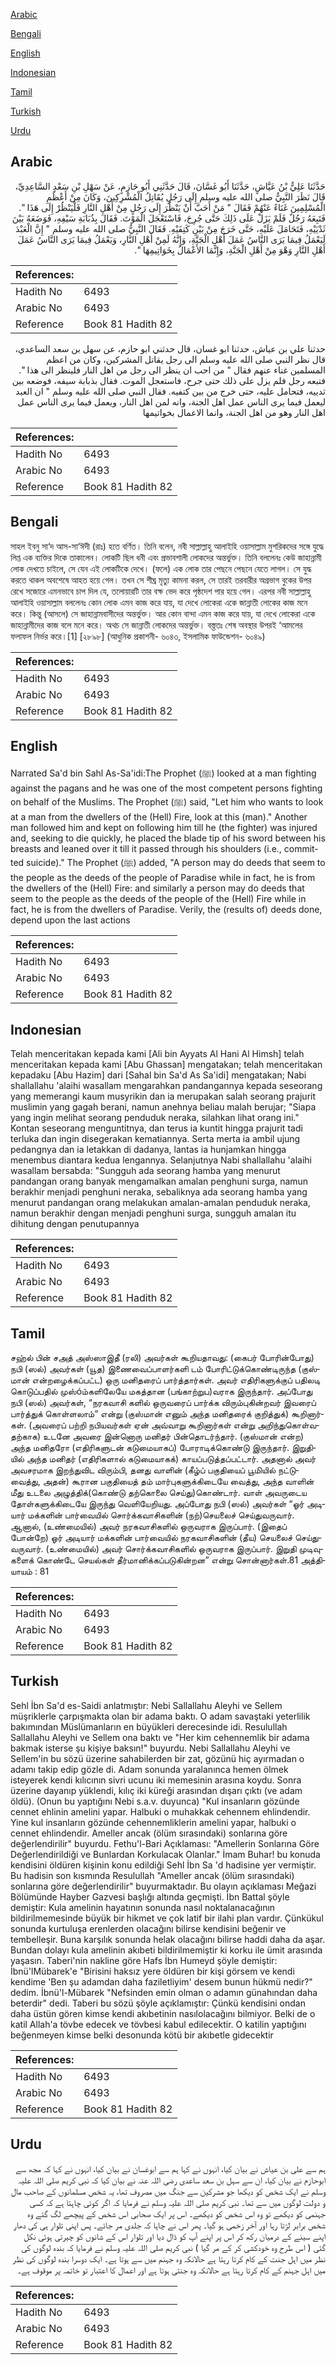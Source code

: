 [Arabic](#arabic)

[Bengali](#bengali)

[English](#english)

[Indonesian](#indonesian)

[Tamil](#tamil)

[Turkish](#turkish)

[Urdu](#urdu)

## Arabic


<div dir="rtl" lang="ar" style={{fontSize:'larger',backgroundColor:'#f8f9fa',padding:20}}>
حَدَّثَنَا عَلِيُّ بْنُ عَيَّاشٍ، حَدَّثَنَا أَبُو غَسَّانَ، قَالَ حَدَّثَنِي أَبُو حَازِمٍ، عَنْ سَهْلِ بْنِ سَعْدٍ السَّاعِدِيِّ، قَالَ نَظَرَ النَّبِيُّ صلى الله عليه وسلم إِلَى رَجُلٍ يُقَاتِلُ الْمُشْرِكِينَ، وَكَانَ مِنْ أَعْظَمِ الْمُسْلِمِينَ غَنَاءً عَنْهُمْ فَقَالَ ‏"‏ مَنْ أَحَبَّ أَنْ يَنْظُرَ إِلَى رَجُلٍ مِنْ أَهْلِ النَّارِ فَلْيَنْظُرْ إِلَى هَذَا ‏"‏‏.‏ فَتَبِعَهُ رَجُلٌ فَلَمْ يَزَلْ عَلَى ذَلِكَ حَتَّى جُرِحَ، فَاسْتَعْجَلَ الْمَوْتَ‏.‏ فَقَالَ بِذُبَابَةِ سَيْفِهِ، فَوَضَعَهُ بَيْنَ ثَدْيَيْهِ، فَتَحَامَلَ عَلَيْهِ، حَتَّى خَرَجَ مِنْ بَيْنِ كَتِفَيْهِ‏.‏ فَقَالَ النَّبِيُّ صلى الله عليه وسلم ‏"‏ إِنَّ الْعَبْدَ لَيَعْمَلُ فِيمَا يَرَى النَّاسُ عَمَلَ أَهْلِ الْجَنَّةِ، وَإِنَّهُ لَمِنْ أَهْلِ النَّارِ، وَيَعْمَلُ فِيمَا يَرَى النَّاسُ عَمَلَ أَهْلِ النَّارِ وَهْوَ مِنْ أَهْلِ الْجَنَّةِ، وَإِنَّمَا الأَعْمَالُ بِخَوَاتِيمِهَا ‏"‏‏.‏
</div>
<div style={{backgroundColor:'#f8f9fa',padding:20, marginBottom: 10}}><table> <thead> <tr> <th>References:</th> <th></th> </tr> </thead> <tbody><tr><td>Hadith No</td><td>6493</td></tr><tr><td>Arabic No</td><td>6493</td></tr><tr><td>Reference</td><td>Book 81 Hadith 82</td></tr></tbody></table></div>


<div dir="rtl" lang="ar" style={{fontSize:'larger',backgroundColor:'#f8f9fa',padding:20}}>
حدثنا علي بن عياش، حدثنا ابو غسان، قال حدثني ابو حازم، عن سهل بن سعد الساعدي، قال نظر النبي صلى الله عليه وسلم الى رجل يقاتل المشركين، وكان من اعظم المسلمين غناء عنهم فقال " من احب ان ينظر الى رجل من اهل النار فلينظر الى هذا ". فتبعه رجل فلم يزل على ذلك حتى جرح، فاستعجل الموت. فقال بذبابة سيفه، فوضعه بين ثدييه، فتحامل عليه، حتى خرج من بين كتفيه. فقال النبي صلى الله عليه وسلم " ان العبد ليعمل فيما يرى الناس عمل اهل الجنة، وانه لمن اهل النار، ويعمل فيما يرى الناس عمل اهل النار وهو من اهل الجنة، وانما الاعمال بخواتيمها
</div>
<div style={{backgroundColor:'#f8f9fa',padding:20, marginBottom: 10}}><table> <thead> <tr> <th>References:</th> <th></th> </tr> </thead> <tbody><tr><td>Hadith No</td><td>6493</td></tr><tr><td>Arabic No</td><td>6493</td></tr><tr><td>Reference</td><td>Book 81 Hadith 82</td></tr></tbody></table></div>

## Bengali


<div dir="ltr" lang="bn" style={{fontSize:'larger',backgroundColor:'#f8f9fa',padding:20}}>
সাহল ইবনু সা‘দ আস-সা‘ঈদী (রাঃ) হতে বর্ণিত। তিনি বলেন, নবী সাল্লাল্লাহু আলাইহি ওয়াসাল্লাম মুশরিকদের সঙ্গে যুদ্ধে লিপ্ত এক ব্যক্তির দিকে তাকালেন। লোকটি ছিল ধনী এবং প্রভাবশালী লোকদের অন্তর্ভুক্ত। তিনি বললেনঃ কেউ জাহান্নামী লোক দেখতে চাইলে, সে যেন এই লোকটিকে দেখে। (ফলে) এক লোক তার পেছনে পেছনে যেতে লাগল। সে যুদ্ধ করতে থাকল অবশেষে আহত হয়ে গেল। তখন সে শীঘ্র মৃত্যু কামনা করল, সে তারই তরবারীর অগ্রভাগ বুকের উপর রেখে সজোরে এমনভাবে চাপ দিল যে, তলোয়ারটি তার বক্ষ ভেদ করে পৃষ্ঠদেশ পার হয়ে গেল। এরপর নবী সাল্লাল্লাহু আলাইহি ওয়াসাল্লাম বললেনঃ কোন লোক এমন কাজ করে যায়, যা দেখে লোকেরা একে জান্নাতী লোকের কাজ মনে করে। কিন্তু (আসলে) সে জাহান্নামবাসীদের অন্তর্ভুক্ত। আর কোন বান্দা এমন কাজ করে যায়, যা দেখে লোকেরা একে জাহান্নামীদের কাজ বলে মনে করে। অথচ সে জান্নাতী লোকদের অন্তর্ভুক্ত। বস্ত্ততঃ শেষ অবস্থার উপরই ‘আমলের ফলাফল নির্ভর করে।[1] [২৮৯৮] (আধুনিক প্রকাশনী- ৬০৪৩, ইসলামিক ফাউন্ডেশন- ৬০৪৯)
</div>
<div style={{backgroundColor:'#f8f9fa',padding:20, marginBottom: 10}}><table> <thead> <tr> <th>References:</th> <th></th> </tr> </thead> <tbody><tr><td>Hadith No</td><td>6493</td></tr><tr><td>Arabic No</td><td>6493</td></tr><tr><td>Reference</td><td>Book 81 Hadith 82</td></tr></tbody></table></div>

## English


<div dir="ltr" lang="en" style={{fontSize:'larger',backgroundColor:'#f8f9fa',padding:20}}>
Narrated Sa'd bin Sahl As-Sa'idi:The Prophet (ﷺ) looked at a man fighting against the pagans and he was one of the most competent persons fighting on behalf of the Muslims. The Prophet (ﷺ) said, "Let him who wants to look at a man from the dwellers of the (Hell) Fire, look at this (man)." Another man followed him and kept on following him till he (the fighter) was injured and, seeking to die quickly, he placed the blade tip of his sword between his breasts and leaned over it till it passed through his shoulders (i.e., committed suicide)." The Prophet (ﷺ) added, "A person may do deeds that seem to the people as the deeds of the people of Paradise while in fact, he is from the dwellers of the (Hell) Fire: and similarly a person may do deeds that seem to the people as the deeds of the people of the (Hell) Fire while in fact, he is from the dwellers of Paradise. Verily, the (results of) deeds done, depend upon the last actions
</div>
<div style={{backgroundColor:'#f8f9fa',padding:20, marginBottom: 10}}><table> <thead> <tr> <th>References:</th> <th></th> </tr> </thead> <tbody><tr><td>Hadith No</td><td>6493</td></tr><tr><td>Arabic No</td><td>6493</td></tr><tr><td>Reference</td><td>Book 81 Hadith 82</td></tr></tbody></table></div>

## Indonesian


<div dir="ltr" lang="id" style={{fontSize:'larger',backgroundColor:'#f8f9fa',padding:20}}>
Telah menceritakan kepada kami [Ali bin Ayyats Al Hani Al Himsh] telah menceritakan kepada kami [Abu Ghassan] mengatakan; telah menceritakan kepadaku [Abu Hazim] dari [Sahal bin Sa'd As Sa'idi] mengatakan; Nabi shallallahu 'alaihi wasallam mengarahkan pandangannya kepada seseorang yang memerangi kaum musyrikin dan ia merupakan salah seorang prajurit muslimin yang gagah berani, namun anehnya beliau malah berujar; "Siapa yang ingin melihat seorang penduduk neraka, silahkan lihat orang ini." Kontan seseorang menguntitnya, dan terus ia kuntit hingga prajurit tadi terluka dan ingin disegerakan kematiannya. Serta merta ia ambil ujung pedangnya dan ia letakkan di dadanya, lantas ia hunjamkan hingga menembus diantara kedua lengannya. Selanjutnya Nabi shallallahu 'alaihi wasallam bersabda: "Sungguh ada seorang hamba yang menurut pandangan orang banyak mengamalkan amalan penghuni surga, namun berakhir menjadi penghuni neraka, sebaliknya ada seorang hamba yang menurut pandangan orang melakukan amalan-amalan penduduk neraka, namun berakhir dengan menjadi penghuni surga, sungguh amalan itu dihitung dengan penutupannya
</div>
<div style={{backgroundColor:'#f8f9fa',padding:20, marginBottom: 10}}><table> <thead> <tr> <th>References:</th> <th></th> </tr> </thead> <tbody><tr><td>Hadith No</td><td>6493</td></tr><tr><td>Arabic No</td><td>6493</td></tr><tr><td>Reference</td><td>Book 81 Hadith 82</td></tr></tbody></table></div>

## Tamil


<div dir="ltr" lang="ta" style={{fontSize:'larger',backgroundColor:'#f8f9fa',padding:20}}>
சஹ்ல் பின் சஅத் அஸ்ஸாஇதீ (ரலி) அவர்கள் கூறியதாவது: (கைபர் போரின்போது) நபி (ஸல்) அவர்கள் (யூத) இணைவைப்பாளர்களி டம் போரிட்டுக்கொண்டிருந்த (குஸ்மான் என்றழைக்கப்பட்ட) ஒரு மனிதரைப் பார்த்தார்கள். அவர் எதிரிகளுக்குப் பதிலடி கொடுப்பதில் முஸ்óம்களிலேயே மகத்தான (பங்காற்றுப)வராக இருந்தார். அப்போது நபி (ஸல்) அவர்கள், “நரகவாசி களில் ஒருவரைப் பார்க்க விரும்புகின்றவர் இவரைப் பார்த்துக் கொள்ளலாம்” என்று (குஸ்மான் எனும் அந்த மனிதரைக் குறித்துக்) கூறினார்கள். (அவரைப் பற்றி நபியவர்கள் ஏன் அவ்வாறு கூறினார்கள் என்று அறிந்துகொள்வதற்காக) உடனே அவரை இன்னொரு மனிதர் பின்தொடர்ந்தார். (குஸ்மான் என்ற) அந்த மனிதரோ (எதிரிகளுடன் கடுமையாகப்) போராடிக்கொண்டு இருந்தார். இறுதியில் அந்த மனிதர் (எதிரிகளால் கடுமையாகக்) காயப்படுத்தப்பட்டார். அதனால் அவர் அவசரமாக இறந்துவிட விரும்பி, தனது வாளின் (கீழ்ப் பகுதியைப் பூமியில் நட்டுவைத்து, அதன்) கூரான பகுதியைத் தம் மார்புகளுக்கிடையே வைத்து, அந்த வாளின் மீது உடலை அழுத்திக்(கொண்டு தற்கொலை செய்து)கொண்டார். வாள் அவருடைய தோள்களுக்கிடையே இருந்து வெளியேறியது. அப்போது நபி (ஸல்) அவர்கள் “ஓர் அடியார் மக்களின் பார்வையில் சொர்க்கவாசிகளின் (நற்)செயலைச் செய்துவருவார். ஆனால், (உண்மையில்) அவர் நரகவாசிகளில் ஒருவராக இருப்பார். (இதைப் போன்றே) ஓர் அடியார் மக்களின் பார்வையில் நரகவாசிகளின் (தீய) செயலைச் செய்துவருவார். (உண்மையில்) அவர் சொர்க்கவாசிகளில் ஒருவராக இருப்பார். இறுதி முடிவுகளைக் கொண்டே செயல்கள் தீர்மானிக்கப்படுகின்றன” என்று சொன்னார்கள்.81 அத்தியாயம் : 81
</div>
<div style={{backgroundColor:'#f8f9fa',padding:20, marginBottom: 10}}><table> <thead> <tr> <th>References:</th> <th></th> </tr> </thead> <tbody><tr><td>Hadith No</td><td>6493</td></tr><tr><td>Arabic No</td><td>6493</td></tr><tr><td>Reference</td><td>Book 81 Hadith 82</td></tr></tbody></table></div>

## Turkish


<div dir="ltr" lang="tr" style={{fontSize:'larger',backgroundColor:'#f8f9fa',padding:20}}>
Sehl İbn Sa'd es-Saidi anlatmıştır: Nebi Sallallahu Aleyhi ve Sellem müşriklerle çarpışmakta olan bir adama baktı. O adam savaştaki yeterlilik bakımından Müslümanların en büyükleri derecesinde idi. Resulullah Sallallahu Aleyhi ve Sellem ona baktı ve "Her kim cehennemlik bir adama bakmak isterse şu kişiye baksın!" buyurdu. Nebi Sallallahu Aleyhi ve Sellem'in bu sözü üzerine sahabilerden bir zat, gözünü hiç ayırmadan o adamı takip edip gözle di. Adam sonunda yaralanınca hemen ölmek isteyerek kendi kılıcının sivri ucunu iki memesinin arasına koydu. Sonra üzerine dayanıp yüklendi, kılıç iki küreği arasından dışarı çıktı (ve adam öldü). (Onun bu yaptığını Nebi s.a.v. duyunca) "Kul insanların gözünde cennet ehlinin amelini yapar. Halbuki o muhakkak cehennem ehlindendir. Yine kul insanların gözünde cehennemliklerin amelini yapar, halbuki o cennet ehlindendir. Ameller ancak (ölüm sırasındaki) sonlarına göre değerlendirilir" buyurdu. Fethu'l-Bari Açıklaması: "Amellerin Sonlarına Göre Değerlendirildiği ve Bunlardan Korkulacak Olanlar." İmam Buhar! bu konuda kendisini öldüren kişinin konu edildiği Sehl İbn Sa 'd hadisine yer vermiştir. Bu hadisin son kısmında Resulullah "Ameller ancak (ölüm sırasındaki) sonlarına göre değerlendirilir" buyurmaktadır. Bu olayın açıklaması Meğazi Bölümünde Hayber Gazvesi başlığı altında geçmişti. İbn Battal şöyle demiştir: Kula amelinin hayatının sonunda nasıl noktalanacağının bildirilmemesinde büyük bir hikmet ve çok latif bir ilahi plan vardır. Çünkükul sonunda kurtuluşa erenlerden olacağını bilirse kendisini beğenir ve tembelleşir. Buna karşılık sonunda helak olacağını bilirse haddi daha da aşar. Bundan dolayı kula amelinin akıbeti bildirilmemiştir ki korku ile ümit arasında yaşasın. Taberi'nin nakline göre Hafs İbn Humeyd şöyle demiştir: İbnü'lMübarek'e "Birisini haksız yere öldüren bir kişi görsem ve kendi kendime 'Ben şu adamdan daha faziletliyim' desem bunun hükmü nedir?" dedim. İbnü'l-Mübarek "Nefsinden emin olman o adamın günahından daha beterdir" dedi. Taberi bu sözü şöyle açıklamıştır: Çünkü kendisini ondan daha üstün gören kimse kendi akıbetinin nasılolacağını bilmiyor. Belki de o katil Allah'a tövbe edecek ve tövbesi kabul edilecektir. O katilin yaptığını beğenmeyen kimse belki desonunda kötü bir akıbetle gidecektir
</div>
<div style={{backgroundColor:'#f8f9fa',padding:20, marginBottom: 10}}><table> <thead> <tr> <th>References:</th> <th></th> </tr> </thead> <tbody><tr><td>Hadith No</td><td>6493</td></tr><tr><td>Arabic No</td><td>6493</td></tr><tr><td>Reference</td><td>Book 81 Hadith 82</td></tr></tbody></table></div>

## Urdu


<div dir="rtl" lang="ur" style={{fontSize:'larger',backgroundColor:'#f8f9fa',padding:20}}>
ہم سے علی بن عیاش نے بیان کیا، انہوں نے کہا ہم سے ابوغسان نے بیان کیا، انہوں نے کہا کہ مجھ سے ابوحازم نے بیان کیا، ان سے سہل بن سعد ساعدی رضی اللہ عنہ نے بیان کیا کہ نبی کریم صلی اللہ علیہ وسلم نے ایک شخص کو دیکھا جو مشرکین سے جنگ میں مصروف تھا، یہ شخص مسلمانوں کے صاحب مال و دولت لوگوں میں سے تھا۔ نبی کریم صلی اللہ علیہ وسلم نے فرمایا کہ اگر کوئی چاہتا ہے کہ کسی جہنمی کو دیکھے تو وہ اس شخص کو دیکھے۔ اس پر ایک صحابی اس شخص کے پیچھے لگ گئے وہ شخص برابر لڑتا رہا اور آخر زخمی ہو گیا۔ پھر اس نے چاہا کہ جلدی مر جائے۔ پس اپنی تلوار ہی کی دھار اپنے سینے کے درمیان رکھ کر اس پر اپنے آپ کو ڈال دیا اور تلوار اس کے شانوں کو چیرتی ہوئی نکل گئی ( اس طرح وہ خودکشی کر کے مر گیا ) نبی کریم صلی اللہ علیہ وسلم نے فرمایا کہ بندہ لوگوں کی نظر میں اہل جنت کے کام کرتا رہتا ہے حالانکہ وہ جہنم میں سے ہوتا ہے۔ ایک دوسرا بندہ لوگوں کی نظر میں اہل جہنم کے کام کرتا رہتا ہے حالانکہ وہ جنتی ہوتا ہے اور اعمال کا اعتبار تو خاتمہ پر موقوف ہے۔
</div>
<div style={{backgroundColor:'#f8f9fa',padding:20, marginBottom: 10}}><table> <thead> <tr> <th>References:</th> <th></th> </tr> </thead> <tbody><tr><td>Hadith No</td><td>6493</td></tr><tr><td>Arabic No</td><td>6493</td></tr><tr><td>Reference</td><td>Book 81 Hadith 82</td></tr></tbody></table></div>
